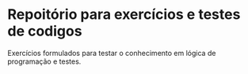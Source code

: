 # Repoitório para exercícios e testes de codigos 

Exercícios formulados para testar o conhecimento em lógica de programação e testes.


